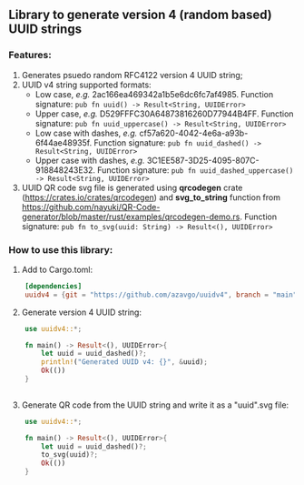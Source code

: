## Library to generate version 4 (random based) UUID strings 

### Features: 
1. Generates psuedo random RFC4122 version 4 UUID string;  
1. UUID v4 string supported formats: 
    * Low case, *e.g.* 2ac166ea469342a1b5e6dc6fc7af4985. Function signature: `pub fn uuid() -> Result<String, UUIDError>`
    * Upper case, *e.g.* D529FFFC30A64873816260D77944B4FF. Function signature: `pub fn uuid_uppercase() -> Result<String, UUIDError>`
    * Low case with dashes, *e.g.* cf57a620-4042-4e6a-a93b-6f44ae48935f. Function signature: `pub fn uuid_dashed() -> Result<String, UUIDError>`
    * Upper case with dashes, *e.g.* 3C1EE587-3D25-4095-807C-918848243E32. Function signature: `pub fn uuid_dashed_uppercase() -> Result<String, UUIDError>`
1. UUID QR code svg file is generated using **qrcodegen** crate (https://crates.io/crates/qrcodegen) and **svg_to_string** function from https://github.com/nayuki/QR-Code-generator/blob/master/rust/examples/qrcodegen-demo.rs. Function signature: `pub fn to_svg(uuid: String) -> Result<(), UUIDError>`

### How to use this library: 
1. Add to Cargo.toml: 
```Toml
    [dependencies]
    uuidv4 = {git = "https://github.com/azavgo/uuidv4", branch = "main"}
```
2. Generate version 4 UUID string:  
```Rust
    use uuidv4::*;

    fn main() -> Result<(), UUIDError>{
        let uuid = uuid_dashed()?;
        println!("Generated UUID v4: {}", &uuid); 
        Ok(())
    }
  
```
3. Generate QR code from the UUID string and write it as a "uuid".svg file: 
```Rust
    use uuidv4::*;

    fn main() -> Result<(), UUIDError>{
        let uuid = uuid_dashed()?;
        to_svg(uuid)?;
        Ok(())
    } 
``` 
